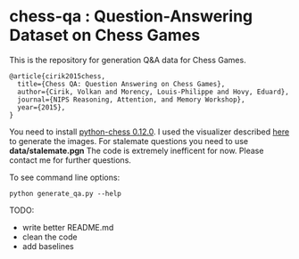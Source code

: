 # chess-qa : Question-Answering Dataset on Chess Games

This is the repository for generation Q&A data for Chess Games. 

    @article{cirik2015chess,
      title={Chess QA: Question Answering on Chess Games},
      author={Cirik, Volkan and Morency, Louis-Philippe and Hovy, Eduard},
      journal={NIPS Reasoning, Attention, and Memory Workshop}, 
      year={2015},
    }


You need to install [python-chess 0.12.0](https://pypi.python.org/pypi/python-chess/0.12.0). I used the visualizer described [here](http://wordaligned.org/articles/drawing-chess-positions.html) to generate the images. For stalemate questions you need to use **data/stalemate.pgn** The code is extremely inefficent for now. Please contact me for further questions.

To see command line options:

    python generate_qa.py --help
  
  
  
TODO:

- write better README.md
- clean the code
- add baselines
